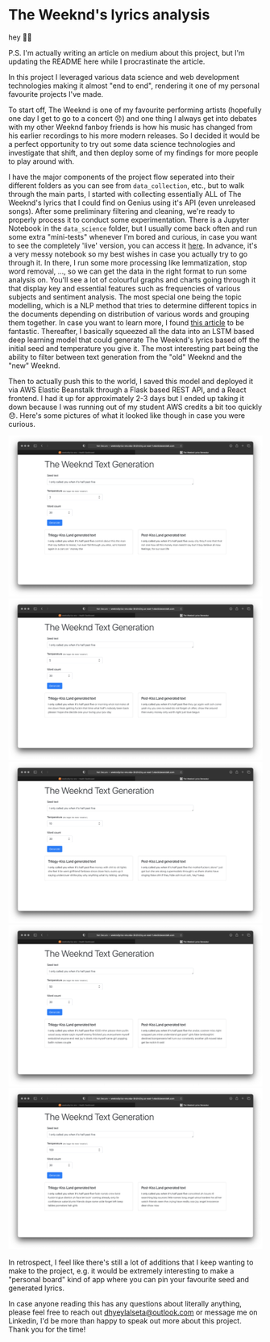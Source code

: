 # The Weeknd's lyrics analysis
hey 👋🏽

P.S. I'm actually writing an article on medium about this project, but I'm updating the README here while I procrastinate the article.

In this project I leveraged various data science and web development technologies making it almost "end to end", rendering it one of my personal favourite projects I've made. 

To start off, The Weeknd is one of my favourite performing artists (hopefully one day I get to go to a concert 😞) and one thing I always get into debates with my other Weeknd fanboy friends is how his music has changed from his earlier recordings to his more modern releases. So I decided it would be a perfect opportunity to try out some data science technologies and investigate that shift, and then deploy some of my findings for more people to play around with. 

I have the major components of the project flow seperated into their different folders as you can see from `data_collection`, etc., but to walk through the main parts, I started with collecting essentially ALL of The Weeknd's lyrics that I could find on Genius using it's API (even unreleased songs). After some preliminary filtering and cleaning, we're ready to properly process it to conduct some experimentation. There is a Jupyter Notebook in the `data_science` folder, but I usually come back often and run some extra "mini-tests" whenever I'm bored and curious, in case you want to see the completely 'live' version, you can access it [here](https://colab.research.google.com/drive/1QSMTCNu69TH1PJ-Ktc1m5JTYz_bzvDRF?usp=sharing). In advance, it's a very messy notebook so my best wishes in case you actually try to go through it. In there, I run some more processing like lemmatization, stop word removal, ..., so we can get the data in the right format to run some analysis on. You'll see a lot of colourful graphs and charts going through it that display key and essential features such as frequencies of various subjects and sentiment analysis. The most special one being the topic modelling, which is a NLP method that tries to determine different topics in the documents depending on distribution of various words and grouping them together. In case you want to learn more, I found [this article](https://monkeylearn.com/blog/introduction-to-topic-modeling/) to be fantastic. Thereafter, I basically squeezed all the data into an LSTM based deep learning model that could generate The Weeknd's lyrics based off the initial seed and temperature you give it. The most interesting part being the ability to filter between text generation from the "old" Weeknd and the "new" Weeknd.

Then to actually push this to the world, I saved this model and deployed it via AWS Elastic Beanstalk through a Flask based REST API, and a React frontend. I had it up for approximately 2-3 days but I ended up taking it down because I was running out of my student AWS credits a bit too quickly 😞. Here's some pictures of what it looked like though in case you were curious.

![](/img/img1.png)
![](/img/img2.png)
![](/img/img3.png)
![](/img/img4.png)
![](/img/img5.png)

In retrospect, I feel like there's still a lot of additions that I keep wanting to make to the project, e.g. it would be extremely interesting to make a "personal board" kind of app where you can pin your favourite seed and generated lyrics.

In case anyone reading this has any questions about literally anything, please feel free to reach out dhyeylalseta@outlook.com or message me on Linkedin, I'd be more than happy to speak out more about this project. Thank you for the time!
